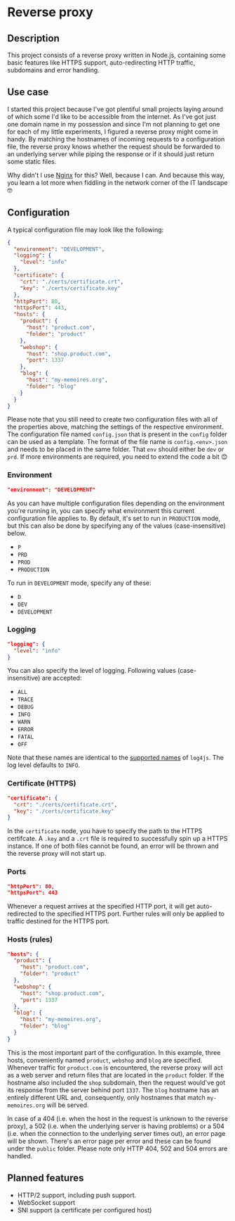 # Reverse proxy

## Description
This project consists of a reverse proxy written in Node.js, containing some basic features like HTTPS
support, auto-redirecting HTTP traffic, subdomains and error handling.

## Use case
I started this project because I've got plentiful small projects laying around of which some I'd
like to be accessible from the internet. As I've got just one domain name in my possession and since
I'm not planning to get one for each of my little experiments, I figured a reverse proxy might come
in handy. By matching the hostnames of incoming requests to a configuration file, the reverse proxy
knows whether the request should be forwarded to an underlying server while piping the response or if
it should just return some static files.

Why didn't I use [Nginx](https://nginx.org/) for this? Well, because I can. And because this way,
you learn a lot more when fiddling in the network corner of the IT landscape 🤓

## Configuration
A typical configuration file may look like the following:

```json
{
  "environment": "DEVELOPMENT",
  "logging": {
    "level": "info"
  },
  "certificate": {
    "crt": "./certs/certificate.crt",
    "key": "./certs/certificate.key"
  },
  "httpPort": 80,
  "httpsPort": 443,
  "hosts": {
    "product": {
      "host": "product.com",
      "folder": "product"
    },
    "webshop": {
      "host": "shop.product.com",
      "port": 1337
    },
    "blog": {
      "host": "my-memoires.org",
      "folder": "blog"
    }
  }
}
```

Please note that you still need to create two configuration files with all of the properties above,
matching the settings of the respective environment. The configuration file named `config.json` that
is present in the `config` folder can be used as a template. The format of the file name is
`config.<env>.json` and needs to be placed in the same folder. That `env` should either be `dev` or
`prd`. If more environments are required, you need to extend the code a bit 😊

### Environment
```json
"environment": "DEVELOPMENT"
```
As you can have multiple configuration files depending on the environment you're running in, you can
specify what environment this current configuration file applies to. By default, it's set to run in
`PRODUCTION` mode, but this can also be done by specifying any of the values (case-insensitive) below.
- `P`
- `PRD`
- `PROD`
- `PRODUCTION`

To run in `DEVELOPMENT` mode, specify any of these:
- `D`
- `DEV`
- `DEVELOPMENT`

### Logging
```json
"logging": {
  "level": "info"
}
```
You can also specify the level of logging. Following values (case-insensitive) are accepted:
- `ALL`
- `TRACE`
- `DEBUG`
- `INFO`
- `WARN`
- `ERROR`
- `FATAL`
- `OFF`

Note that these names are identical to the [supported names](https://log4js-node.github.io/log4js-node/api.html#configuration-object) of `log4js`. The log level defaults to `INFO`.

### Certificate (HTTPS)
```json
"certificate": {
  "crt": "./certs/certificate.crt",
  "key": "./certs/certificate.key"
}
```
In the `certificate` node, you have to specify the path to the HTTPS certifcate. A `.key` and a
`.crt` file is required to successfully spin up a HTTPS instance. If one of both files cannot be
found, an error will be thrown and the reverse proxy will not start up.

### Ports
```json
"httpPort": 80,
"httpsPort": 443
```
Whenever a request arrives at the specified HTTP port, it will get auto-redirected to the specified HTTPS port.
Further rules will only be applied to traffic destined for the HTTPS port.

### Hosts (rules)
```json
"hosts": {
  "product": {
    "host": "product.com",
    "folder": "product"
  },
  "webshop": {
    "host": "shop.product.com",
    "port": 1337
  },
  "blog": {
    "host": "my-memoires.org",
    "folder": "blog"
  }
}
```

This is the most important part of the configuration. In this example, three hosts, conveniently
named `product`, `webshop` and `blog` are specified. Whenever traffic for `product.com` is
encountered, the reverse proxy will act as a web server and return files that are located in the
`product` folder. If the hostname also included the `shop` subdomain, then the request would've got
its response from the server behind port `1337`. The `blog` hostname has an entirely different URL
and, consequently, only hostnames that match `my-memoires.org` will be served.

In case of a 404 (i.e. when the host in the request is unknown to the reverse proxy), a 502 (i.e.
when the underlying server is having problems) or a 504 (i.e. when the connection to the underlying
server times out), an error page will be shown. There's an error page per error and these can be
found under the `public` folder. Please note only HTTP 404, 502 and 504 errors are handled.

## Planned features
- HTTP/2 support, including push support.
- WebSocket support
- SNI support (a certificate per configured host)
